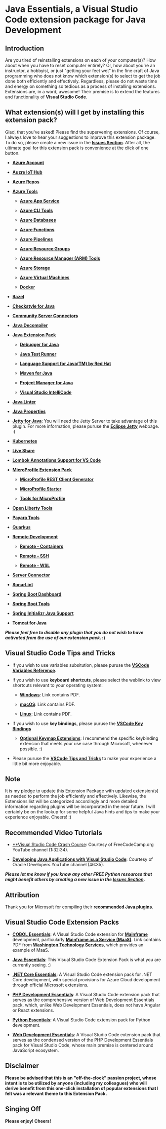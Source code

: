 # Java Essentials, a Visual Studio Code extension package for Java Development

## Introduction

Are you tired of reinstalling extensions on each of your computer(s)? How about when you have to reset computer entirely? Or, how about you're an instructor, a hobbyist, or just "getting your feet wet" in the fine craft of Java programming who does not know which extension(s) to select to get the job done both efficiently and effectively. Regardless, please do not waste time and energy on something so tedious as a process of installing extensions. Extensions are, in a word, awesome! Their premise is to extend the features and functionality of **Visual Studio Code**.

## What extension(s) will I get by installing this extension pack?

Glad, that you've asked! Please find the supervening extensions. Of course, I always love to hear your suggestions to improve this extension package. To do so, please create a new issue in the [**Issues Section**](https://github.com/jillmnolan/java-essentials/issues). After all, the ultimate goal for this extension pack is convenience at the click of one button.

* [**Azure Account**](https://marketplace.visualstudio.com/items?itemName=ms-vscode.azure-account)

* [**Auzre IoT Hub**](https://marketplace.visualstudio.com/items?itemName=vsciot-vscode.azure-iot-toolkit)

* [**Azure Repos**](https://marketplace.visualstudio.com/items?itemName=ms-vsts.team)

* [**Azure Tools**](https://marketplace.visualstudio.com/items?itemName=ms-vscode.vscode-node-azure-pack)

  * [**Azure App Service**](https://marketplace.visualstudio.com/items?itemName=ms-azuretools.vscode-azureappservice)

  * [**Azure CLI Tools**](https://marketplace.visualstudio.com/items?itemName=ms-vscode.azurecli)

  * [**Azure Databases**](https://marketplace.visualstudio.com/items?itemName=ms-azuretools.vscode-cosmosdb)

  * [**Azure Functions**](https://marketplace.visualstudio.com/items?itemName=ms-azuretools.vscode-azurefunctions)

  * [**Azure Pipelines**](https://marketplace.visualstudio.com/items?itemName=ms-azure-devops.azure-pipelines)

  * [**Azure Resource Groups**](https://marketplace.visualstudio.com/items?itemName=ms-azuretools.vscode-azureresourcegroups)

  * [**Azure Resource Manager (ARM) Tools**](https://marketplace.visualstudio.com/items?itemName=msazurermtools.azurerm-vscode-tools)

  * [**Azure Storage**](https://marketplace.visualstudio.com/items?itemName=ms-azuretools.vscode-azurestorage)

  * [**Azure Virtual Machines**](https://marketplace.visualstudio.com/items?itemName=ms-azuretools.vscode-azurevirtualmachines)

  * [**Docker**](https://marketplace.visualstudio.com/items?itemName=ms-azuretools.vscode-docker)

* [**Bazel**](https://marketplace.visualstudio.com/items?itemName=BazelBuild.vscode-bazel)

* [**Checkstyle for Java**](https://marketplace.visualstudio.com/items?itemName=shengchen.vscode-checkstyle)

* [**Community Server Connectors**](https://marketplace.visualstudio.com/items?itemName=redhat.vscode-community-server-connector)

* [**Java Decompiler**](https://marketplace.visualstudio.com/items?itemName=dgileadi.java-decompiler)

* [**Java Extension Pack**](https://marketplace.visualstudio.com/items?itemName=vscjava.vscode-java-pack)

  * [**Debugger for Java**](https://marketplace.visualstudio.com/items?itemName=vscjava.vscode-java-debug)

  * [**Java Test Runner**](https://marketplace.visualstudio.com/items?itemName=vscjava.vscode-java-test)

  * [**Language Support for Java(TM) by Red Hat**](https://marketplace.visualstudio.com/items?itemName=redhat.java)

  * [**Maven for Java**](https://marketplace.visualstudio.com/items?itemName=vscjava.vscode-maven)

  * [**Project Manager for Java**](https://marketplace.visualstudio.com/items?itemName=vscjava.vscode-java-dependency)

  * [**Visual Studio IntelliCode**](https://marketplace.visualstudio.com/items?itemName=VisualStudioExptTeam.vscodeintellicode)

* [**Java Linter**](https://marketplace.visualstudio.com/items?itemName=faustinoaq.javac-linter)

* [**Java Properties**](https://marketplace.visualstudio.com/items?itemName=ithildir.java-properties)

* [**Jetty for Java**](https://marketplace.visualstudio.com/items?itemName=SummerSun.vscode-jetty): You will need the Jetty Server to take advantage of this plugin.  For more information, please puruse the [**Eclipse Jetty**](https://www.eclipse.org/jetty/) webpage. :)

* [**Kubernetes**](https://marketplace.visualstudio.com/items?itemName=ms-kubernetes-tools.vscode-kubernetes-tools)

* [**Live Share**](https://marketplace.visualstudio.com/items?itemName=MS-vsliveshare.vsliveshare)

* [**Lombok Annotations Support for VS Code**](https://marketplace.visualstudio.com/items?itemName=GabrielBB.vscode-lombok)

* [**MicroProfile Extension Pack**](https://marketplace.visualstudio.com/items?itemName=MicroProfile-Community.vscode-microprofile-pack)

  * [**MicroProfile REST Client Generator**](https://marketplace.visualstudio.com/items?itemName=MicroProfile-Community.mp-rest-client-generator-vscode-ext)
  
  * [**MicroProfile Starter**](https://marketplace.visualstudio.com/items?itemName=MicroProfile-Community.mp-starter-vscode-ext)

  * [**Tools for MicroProfile**](https://marketplace.visualstudio.com/items?itemName=redhat.vscode-microprofile)

* [**Open Liberty Tools**](https://marketplace.visualstudio.com/items?itemName=Open-Liberty.liberty-dev-vscode-ext)

* [**Payara Tools**](https://marketplace.visualstudio.com/items?itemName=Payara.payara-vscode)

* [**Quarkus**](https://marketplace.visualstudio.com/items?itemName=redhat.vscode-quarkus)

* [**Remote Development**](https://marketplace.visualstudio.com/items?itemName=ms-vscode-remote.vscode-remote-extensionpack)

  * [**Remote - Containers**](https://marketplace.visualstudio.com/items?itemName=ms-vscode-remote.remote-containers)

  * [**Remote - SSH**](https://marketplace.visualstudio.com/items?itemName=ms-vscode-remote.remote-ssh)

  * [**Remote - WSL**](https://marketplace.visualstudio.com/items?itemName=ms-vscode-remote.remote-wsl)

* [**Server Connector**](https://marketplace.visualstudio.com/items?itemName=redhat.vscode-server-connector)

* [**SonarLint**](https://marketplace.visualstudio.com/items?itemName=SonarSource.sonarlint-vscode)

* [**Spring Boot Dashboard**](https://marketplace.visualstudio.com/items?itemName=vscjava.vscode-spring-boot-dashboard)

* [**Spring Boot Tools**](https://marketplace.visualstudio.com/items?itemName=Pivotal.vscode-spring-boot)

* [**Spring Initializr Java Support**](https://marketplace.visualstudio.com/items?itemName=vscjava.vscode-spring-initializr)

* [**Tomcat for Java**](https://marketplace.visualstudio.com/items?itemName=adashen.vscode-tomcat)

**_Please feel free to disable any plugin that you do not wish to have activated from the use of our extension pack_. :)**

## Visual Studio Code Tips and Tricks

* If you wish to use variables subsitution, please puruse the [**VSCode Variables Reference**](https://code.visualstudio.com/docs/editor/variables-reference).

* If you wish to use **keyboard shortcuts**, please select the weblink to view shortcuts relevant to your operating system:

  * [**Windows**](https://code.visualstudio.com/shortcuts/keyboard-shortcuts-windows.pdf): Link contains PDF.

  * [**macOS**](https://code.visualstudio.com/shortcuts/keyboard-shortcuts-macos.pdf): Link contains PDF.

  * [**Linux**](https://code.visualstudio.com/shortcuts/keyboard-shortcuts-linux.pdf): Link contains PDF.

* If you wish to use **key bindings**, please puruse the [**VSCode Key Bindings**](https://code.visualstudio.com/docs/getstarted/keybindings)

  * [**Optional Keymap Extensions**](https://marketplace.visualstudio.com/search?target=VSCode&category=Keymaps&sortBy=Relevance): I recommend the specific keybinding extension that meets your use case through Microsoft, whenever possible. :)

* Please puruse the [**VSCode Tips and Tricks**](https://code.visualstudio.com/docs/getstarted/tips-and-tricks) to make your experience a little bit more enjoyable.

## Note

It is my pledge to update this Extension Package with updated extension(s) as needed to perform the job efficiently and effectively. Likewise, the Extensions list will be categorized accordingly and more detailed information regarding plugins will be incorporated in the near future. I will certainly be on the lookup for some helpful Java hints and tips to make your experience enjoyable.  Cheers! :)

## Recommended Video Tutorials

* [**Visual Studio Code Crash Course](https://www.youtube.com/watch?v=WPqXP_kLzpo): Courtesy of FreeCodeCamp.org YouTube channel (1:32:34).

* [**Developing Java Applications with Visual Studio Code**](https://www.youtube.com/watch?v=RJIfsSmU9zk): Courtesy of Oracle Developers YouTube channel (46:35).

**_Please let me know if you know any other FREE Python resources that might benefit others by creating a new issue in the [Issues Section](https://github.com/jillmnolan/java-essentials/issues)_.**

## Attribution

Thank you for Microsoft for compiling their [**recommended Java plugins**](https://code.visualstudio.com/docs/java/extensions).

## Visual Studio Code Extension Packs

* [**COBOL Essentials**](https://marketplace.visualstudio.com/items?itemName=JillMNolan.cobol-essentials): A Visual Studio Code extension for [**Mainframe**](https://www.ibm.com/it-infrastructure/z/education/what-is-a-mainframe) development, particularly [**Mainframe as a Service (MaaS)**](https://watech.wa.gov/sites/default/files/public/Mainframe%20MFaaS%20one%20pager_3-13-20.pdf#:~:text=mainframe%20service%20to%20a%20vendor-managed%20cloud%20solution.%20Definition.,the%20IT%20infrastructure%2C%20support%20and%20maintenance.%20Customers%20pay). Link contains PDF from [**Washington Technology Services**](https://watech.wa.gov/), which provides an example of MaaS.

* [**Java Essentials**](https://marketplace.visualstudio.com/items?itemName=JillMNolan.java-essentials): This Visual Studio Code Extension Pack is what you are currently seeing. :)

* [**.NET Core Essentials**](https://marketplace.visualstudio.com/items?itemName=JillMNolan.dotnet-core-essentials): A Visual Studio Code extension pack for .NET Core development, with special provisions for Azure Cloud development through official Microsoft extensions.

* [**PHP Development Essentials**](https://marketplace.visualstudio.com/items?itemName=JillMNolan.php-development-essentials): A Visual Studio Code extension pack that serves as the comprehensive version of Web Development Essentials pack, which, unlike Web Development Essentials, does not have Angular or React extensions.

* [**Python Essentials**](https://marketplace.visualstudio.com/items?itemName=JillMNolan.python-essentials): A Visual Studio Code extension pack for Python development.

* [**Web Development Essentials**](https://marketplace.visualstudio.com/items?itemName=JillMNolan.web-development-essentials-pack): A Visual Studio Code extension pack that serves as the condensed version of the PHP Development Essentials pack for Visual Studio Code, whose main premise is centered around JavaScript ecosystem.

## Disclaimer

**Please be advised that this is an "off-the-clock" passion project, whose intent is to be utilized by anyone (including my colleagues) who will derive benefit from this one-click installation of popular extensions that I felt was a relevant theme to this Extension Pack.**

## Singing Off

**Please enjoy! Cheers!**